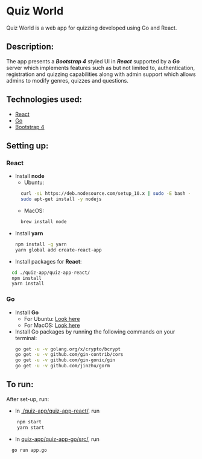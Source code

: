 # Quiz World
Quiz World is a web app for quizzing developed using Go and React.
## Description:
The app presents a ***Bootstrap 4*** styled UI in ***React*** supported by a ***Go*** server which implements features such as but not limited to, authentication, registration and quizzing capabilities along with admin support which allows admins to modify genres, quizzes and questions.

## Technologies used:
* [React](https://reactjs.org/)
* [Go](https://golang.org/)
* [Bootstrap 4](http://getbootstrap.com/)

## Setting up:
### React
  - Install **node**
    - Ubuntu:
    ```bash
      curl -sL https://deb.nodesource.com/setup_10.x | sudo -E bash -
      sudo apt-get install -y nodejs
    ```
    - MacOS:
    ```bash
      brew install node
    ```
  - Install **yarn**
    ```bash
    npm install -g yarn
    yarn global add create-react-app
    ```
  - Install packages for **React**:
  ```bash
    cd ./quiz-app/quiz-app-react/
    npm install
    yarn install
  ```

### Go  
  - Install **Go**
    - For Ubuntu: [Look here](https://www.linode.com/docs/development/go/install-go-on-ubuntu/)
    - For MacOS: [Look here](http://sourabhbajaj.com/mac-setup/Go/README.html)
  - Install Go packages by running the following commands on your terminal:
    ```bash
    go get -u -v golang.org/x/crypto/bcrypt
    go get -u -v github.com/gin-contrib/cors
    go get -u -v github.com/gin-gonic/gin
    go get -u -v github.com/jinzhu/gorm
    ```

## To run:
After set-up, run:
- In [./quiz-app/quiz-app-react/](./quiz-app/quiz-app-react), run  
```bash
    npm start
    yarn start
```  
- In [quiz-app/quiz-app-go/src/](quiz-app/quiz-app-go/src/), run
```bash
  go run app.go
```
